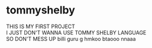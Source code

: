 # tommyshelby
THIS IS MY FIRST PROJECT
<br>
I JUST DON'T WANNA USE TOMMY SHELBY LANGUAGE
<br>
SO DON'T MESS UP
billi guru g hmkoo btaooo nnaaa
